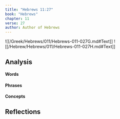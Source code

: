 ```yaml
---
title: "Hebrews 11:27"
book: "Hebrews"
chapter: 11
verse: 27
author: Author of Hebrews
---
```

![[/Greek/Hebrews/011/Hebrews-011-027G.md#Text]]
![[/Hebrew/Hebrews/011/Hebrews-011-027H.md#Text]]

## Analysis

#### Words

#### Phrases

#### Concepts

## Reflections
